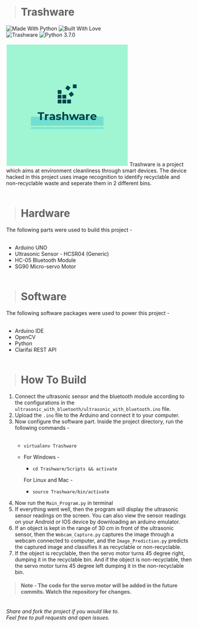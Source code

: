 > # Trashware 
![Made With Python](https://forthebadge.com/images/badges/made-with-python.svg) ![Built With Love](https://forthebadge.com/images/badges/built-with-love.svg)<br>
![Trashware](https://img.shields.io/badge/Trashware--blue.svg) ![Python 3.7.0](https://img.shields.io/badge/Python-3.7.0-brightgreen.svg)<br><br>
<img src="logo.png">
Trashware is a project which aims at environment cleanliness through smart devices. The device hacked in this project uses image recognition to identify recyclable and non-recyclable waste and seperate them in 2 different bins. <br><br>
> # Hardware 
The following parts were used to build this project -<br><br>
+   Arduino UNO
+   Ultrasonic Sensor - HCSR04 (Generic)
+   HC-05 Bluetooth Module
+   SG90 Micro-servo Motor<br><br>
> # Software 
The following software packages were used to power this project -<br><br>
+   Arduino IDE
+   OpenCV
+   Python
+   Clarifai REST API<br><br>
> # How To Build
1. Connect the ultrasonic sensor and the bluetooth module according to the configurations in the <code>ultrasonic_with_bluetooth/ultrasonic_with_bluetooth.ino</code> file.
2. Upload the <code>.ino</code> file to the Arduino and connect it to your computer.
3. Now configure the software part. Inside the project directory, run the following commands -<br><br>
   +   <pre><code>virtualenv Trashware</code></pre>
   +   For Windows -<br>
        +   <pre><code>cd Trashware/Scripts && activate</code></pre>
       For Linux and Mac -<br>
        +   <pre><code>source Trashware/bin/activate</code></pre>
4. Now run the ``Main_Program.py`` in terminal
5. If everything went well, then the program will display the ultrasonic sensor readings on the screen. You can also view the sensor readings on your Android or IOS device by downloading an arduino emulator.
6. If an object is kept in the range of 30 cm in front of the ultrasonic sensor, then the ``Webcam_Capture.py`` captures the image through a webcam connected to computer, and the ``Image_Prediction.py`` predicts the captured image and classifies it as recyclable or non-recyclable.
7. If the object is recyclable, then the servo motor turns 45 degree right, dumping it in the recyclable bin. And if the object is non-recyclable, then the servo motor turns 45 degree left dumping it in the non-recyclable bin. 
> #### Note - The code for the servo motor will be added in the future commits. Watch the repository for changes.
<br>
<em>Share and fork the project if you would like to.</em><br>
<em>Feel free to pull requests and open issues.</em>
